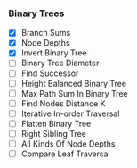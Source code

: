### Binary Trees 

- [x] Branch Sums
- [x] Node Depths
- [x] Invert Binary Tree
- [ ] Binary Tree Diameter
- [ ] Find Successor
- [ ] Height Balanced Binary Tree
- [ ] Max Path Sum In Binary Tree
- [ ] Find Nodes Distance K
- [ ] Iterative In-order Traversal
- [ ] Flatten Binary Tree
- [ ] Right Sibling Tree
- [ ] All Kinds Of Node Depths
- [ ] Compare Leaf Traversal